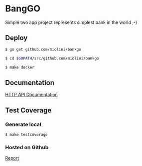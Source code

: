 # BangGO

Simple two app project represents simplest bank in the world ;-)

## Deploy

```bash
$ go get github.com/miolini/bankgo

$ cd $GOPATH/src/github.com/miolini/bankgo

$ make docker
```

## Documentation

[HTTP API Documentation](http://miolini.github.io/bankgo/)

## Test Coverage

### Generate local

```bash
$ make testcoverage
```

### Hosted on Github

[Report](https://miolini.github.io/bankgo/testcoverage.html)
